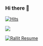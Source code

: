 ### Hi there 👋

[![Hits](https://hits.seeyoufarm.com/api/count/incr/badge.svg?url=https%3A%2F%2Fgithub.com%2Ftacowasabii%2Fhit-counter&count_bg=%2379C83D&title_bg=%23555555&icon=&icon_color=%23E7E7E7&title=hits&edge_flat=false)](https://hits.seeyoufarm.com)          

<img src="https://github-readme-stats.vercel.app/api/top-langs/?username=tacowasabii&layout=compact">

[![Rallit Resume](https://img.shields.io/badge/Rallit-Resume-blue?style=flat&logo=https://cdn.rallit.com/image/favicon.ico)](https://www.rallit.com/hub/resumes/73290)
